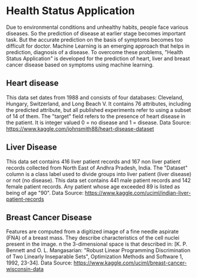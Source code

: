 
# Health Status Application

Due to environmental conditions and unhealthy habits, people face various diseases. So the prediction of disease at earlier stage becomes important task. But the accurate prediction on the basis of symptoms becomes too difficult for doctor. Machine Learning is an emerging approach that helps in prediction, diagnosis of a disease.
To overcome these problems, "Health Status Application" is developed for the prediction of heart, liver and breast cancer disease based on symptoms using machine learning.

## Heart disease
This data set dates from 1988 and consists of four databases: Cleveland, Hungary, Switzerland, and Long Beach V. It contains 76 attributes, including the predicted attribute, but all published experiments refer to using a subset of 14 of them. The "target" field refers to the presence of heart disease in the patient. It is integer valued 0 = no disease and 1 = disease.
Data Source: https://www.kaggle.com/johnsmith88/heart-disease-dataset

## Liver Disease
This data set contains 416 liver patient records and 167 non liver patient records collected from North East of Andhra Pradesh, India. The "Dataset" column is a class label used to divide groups into liver patient (liver disease) or not (no disease). This data set contains 441 male patient records and 142 female patient records. Any patient whose age exceeded 89 is listed as being of age "90".
Data Source: https://www.kaggle.com/uciml/indian-liver-patient-records

## Breast Cancer Disease
Features are computed from a digitized image of a fine needle aspirate (FNA) of a breast mass. They describe characteristics of the cell nuclei present in the image. n the 3-dimensional space is that described in: [K. P. Bennett and O. L. Mangasarian: "Robust Linear Programming Discrimination of Two Linearly Inseparable Sets", Optimization Methods and Software 1, 1992, 23-34].
Data Source: https://www.kaggle.com/uciml/breast-cancer-wisconsin-data




  


  